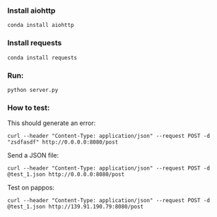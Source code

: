 
### Install aiohttp 
```
conda install aiohttp
```

### Install requests
```
conda install requests
```

### Run:
```
python server.py
```

### How to test:
This should generate an error:
```
curl --header "Content-Type: application/json" --request POST -d "zsdfasdf" http://0.0.0.0:8080/post
```

Send a JSON file:
```
curl --header "Content-Type: application/json" --request POST -d @test_1.json http://0.0.0.0:8080/post 
```

Test on pappos:
```
curl --header "Content-Type: application/json" --request POST -d @test_1.json http://139.91.190.79:8080/post 
```

